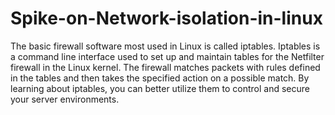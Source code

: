 # Spike-on-Network-isolation-in-linux
The basic firewall software most used in Linux is called iptables. Iptables is a command line interface used to set up and maintain tables for the Netfilter firewall in the Linux kernel. The firewall matches packets with rules defined in the tables and then takes the specified action on a possible match. By learning about iptables, you can better utilize them to control and secure your server environments.
